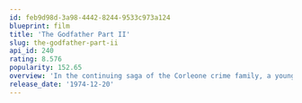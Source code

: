```yaml
---
id: feb9d98d-3a98-4442-8244-9533c973a124
blueprint: film
title: 'The Godfather Part II'
slug: the-godfather-part-ii
api_id: 240
rating: 8.576
popularity: 152.65
overview: 'In the continuing saga of the Corleone crime family, a young Vito Corleone grows up in Sicily and in 1910s New York. In the 1950s, Michael Corleone attempts to expand the family business into Las Vegas, Hollywood and Cuba.'
release_date: '1974-12-20'
---
```

